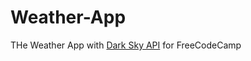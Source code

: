 # Weather-App
THe Weather App with <a href="https://darksky.net/dev">Dark Sky API</a> for FreeCodeCamp
